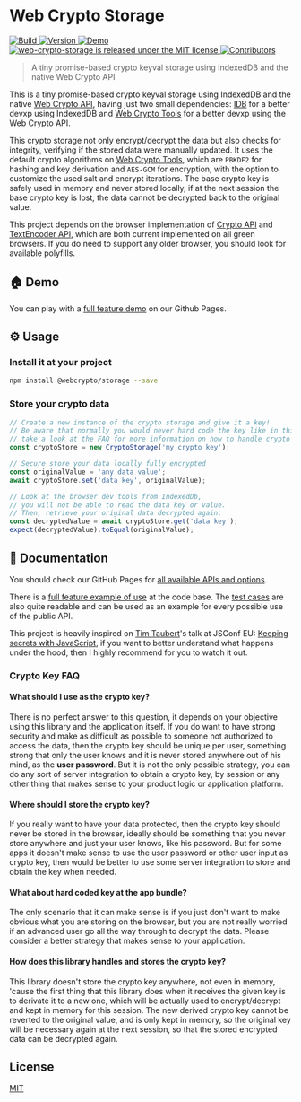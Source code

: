 # Web Crypto Storage

<p>
  <a
    href="https://github.com/willgm/web-crypto-storage/actions"
    target="_blank"
  >
    <img
      alt="Build"
      src="https://img.shields.io/github/workflow/status/willgm/web-crypto-storage/CI"
    />
  </a>
  <a
    href="https://www.npmjs.com/package/@webcrypto/storage"
    target="_blank"
  >
    <img
      alt="Version"
      src="https://img.shields.io/github/package-json/v/willgm/web-crypto-storage"
    />
  </a>
  <a
    href="https://willgm.github.io/web-crypto-storage/demo/index.html"
    target="_blank"
  >
    <img
      alt="Demo"
      src="https://img.shields.io/badge/demo-online-green"
    />
  </a>
  <a
    href="https://github.com/willgm/web-crypto-storage/blob/master/LICENSE"
    target="_blank"
  >
    <img
      src="https://img.shields.io/badge/license-MIT-blue.svg"
      alt="web-crypto-storage is released under the MIT license"
    />
  </a>
  <a
    href="https://github.com/willgm/web-crypto-storage/graphs/contributors"
    target="_blank"
  >
    <img
      alt="Contributors"
      src="https://img.shields.io/github/contributors/willgm/web-crypto-storage.svg"
    />
  </a>
</p>

> A tiny promise-based crypto keyval storage using IndexedDB and the native Web Crypto API

This is a tiny promise-based crypto keyval storage using IndexedDB and the native [Web Crypto API](https://developer.mozilla.org/en-US/docs/Web/API/Web_Crypto_API), having just two small dependencies: [IDB](https://github.com/jakearchibald/idb) for a better devxp using IndexedDB and [Web Crypto Tools](https://github.com/willgm/web-crypto-tools) for a better devxp using the Web Crypto API.

This crypto storage not only encrypt/decrypt the data but also checks for integrity, verifying if the stored data were manually updated. It uses the default crypto algorithms on [Web Crypto Tools](https://github.com/willgm/web-crypto-tools), which are `PBKDF2` for hashing and key derivation and `AES-GCM` for encryption, with the option to customize the used salt and encrypt iterations. The base crypto key is safely used in memory and never stored locally, if at the next session the base crypto key is lost, the data cannot be decrypted back to the original value.

This project depends on the browser implementation of [Crypto API](https://caniuse.com/#feat=cryptography) and [TextEncoder API](https://caniuse.com/#feat=textencoder), which are both current implemented on all green browsers. If you do need to support any older browser, you should look for available polyfills.

## :house: Demo

You can play with a [full feature demo](https://willgm.github.io/web-crypto-storage/demo/index.html) on our Github Pages.

## :gear: Usage

### Install it at your project

```bash
npm install @webcrypto/storage --save
```

### Store your crypto data

```ts
// Create a new instance of the crypto storage and give it a key!
// Be aware that normally you would never hard code the key like in this example,
// take a look at the FAQ for more information on how to handle crypto keys.
const cryptoStore = new CryptoStorage('my crypto key');

// Secure store your data locally fully encrypted
const originalValue = 'any data value';
await cryptoStore.set('data key', originalValue);

// Look at the browser dev tools from IndexedDb,
// you will not be able to read the data key or value.
// Then, retrieve your original data decrypted again:
const decryptedValue = await cryptoStore.get('data key');
expect(decryptedValue).toEqual(originalValue);
```

## :book: Documentation

You should check our GitHub Pages for [all available APIs and options](https://willgm.github.io/web-crypto-storage/).

There is a [full feature example of use](https://github.com/willgm/web-crypto-storage/tree/master/demo) at the code base. The [test cases](https://github.com/willgm/web-crypto-storage/tree/master/test) are also quite readable and can be used as an example for every possible use of the public API.

This project is heavily inspired on [Tim Taubert](https://twitter.com/ttaubert)'s talk at JSConf EU: [Keeping secrets with JavaScript](https://www.youtube.com/watch?v=yf4m9LdO1zI), if you want to better understand what happens under the hood, then I highly recommend for you to watch it out.

### Crypto Key FAQ

#### What should I use as the crypto key?

There is no perfect answer to this question, it depends on your objective using this library and the application itself. If you do want to have strong security and make as difficult as possible to someone not authorized to access the data, then the crypto key should be unique per user, something strong that only the user knows and it is never stored anywhere out of his mind, as the **user password**. But it is not the only possible strategy, you can do any sort of server integration to obtain a crypto key, by session or any other thing that makes sense to your product logic or application platform.

#### Where should I store the crypto key?

If you really want to have your data protected, then the crypto key should never be stored in the browser, ideally should be something that you never store anywhere and just your user knows, like his password. But for some apps it doesn't make sense to use the user password or other user input as crypto key, then would be better to use some server integration to store and obtain the key when needed.

#### What about hard coded key at the app bundle?

The only scenario that it can make sense is if you just don't want to make obvious what you are storing on the browser, but you are not really worried if an advanced user go all the way through to decrypt the data. Please consider a better strategy that makes sense to your application.

#### How does this library handles and stores the crypto key?

This library doesn't store the crypto key anywhere, not even in memory, 'cause the first thing that this library does when it receives the given key is to derivate it to a new one, which will be actually used to encrypt/decrypt and kept in memory for this session. The new derived crypto key cannot be reverted to the original value, and is only kept in memory, so the original key will be necessary again at the next session, so that the stored encrypted data can be decrypted again.

## License

[MIT](https://github.com/willgm/web-crypto-storage/blob/master/LICENSE)
